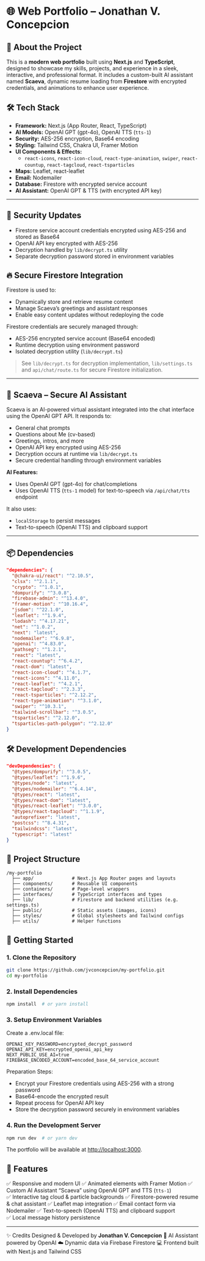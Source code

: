 # 🌐 Web Portfolio – Jonathan V. Concepcion

## 🚀 About the Project
This is a **modern web portfolio** built using **Next.js** and **TypeScript**, designed to showcase my skills, projects, and experience in a sleek, interactive, and professional format. It includes a custom-built AI assistant named **Scaeva**, dynamic resume loading from **Firestore** with encrypted credentials, and animations to enhance user experience.

## 🛠️ Tech Stack
- **Framework:** Next.js (App Router, React, TypeScript)
- **AI Models:** OpenAI GPT (gpt-4o), OpenAI TTS (`tts-1`)
- **Security:** AES-256 encryption, Base64 encoding
- **Styling:** Tailwind CSS, Chakra UI, Framer Motion
- **UI Components & Effects:**
  - `react-icons`, `react-icon-cloud`, `react-type-animation`, `swiper`, `react-countup`, `react-tagcloud`, `react-tsparticles`
- **Maps:** Leaflet, react-leaflet
- **Email:** Nodemailer
- **Database:** Firestore with encrypted service account
- **AI Assistant:** OpenAI GPT & TTS (with encrypted API key)

---

## 🔐 Security Updates
- Firestore service account credentials encrypted using AES-256 and stored as Base64
- OpenAI API key encrypted with AES-256
- Decryption handled by `lib/decrypt.ts` utility
- Separate decryption password stored in environment variables

## 🔥 Secure Firestore Integration
Firestore is used to:

- Dynamically store and retrieve resume content
- Manage Scaeva’s greetings and assistant responses
- Enable easy content updates without redeploying the code

Firestore credentials are securely managed through:

- AES-256 encrypted service account (Base64 encoded)
- Runtime decryption using environment password
- Isolated decryption utility (`lib/decrypt.ts`)

> See `lib/decrypt.ts` for decryption implementation, `lib/settings.ts` and `api/chat/route.ts` for secure Firestore initialization.

---

## 🤖 Scaeva – Secure AI Assistant

Scaeva is an AI-powered virtual assistant integrated into the chat interface using the OpenAI GPT API. It responds to:

- General chat prompts
- Questions about Me (cv-based)
- Greetings, intros, and more
- OpenAI API key encrypted using AES-256
- Decryption occurs at runtime via `lib/decrypt.ts`
- Secure credential handling through environment variables

**AI Features:**
- Uses OpenAI GPT (gpt-4o) for chat/completions
- Uses OpenAI TTS (`tts-1` model) for text-to-speech via `/api/chat/tts` endpoint

It also uses:
- `localStorage` to persist messages
- Text-to-speech (OpenAI TTS) and clipboard support

---

## 📦 Dependencies
```json
"dependencies": {
  "@chakra-ui/react": "^2.10.5",
  "clsx": "^2.1.1",
  "crypto": "^1.0.1",
  "dompurify": "^3.0.8",
  "firebase-admin": "^13.4.0",
  "framer-motion": "^10.16.4",
  "jsdom": "^22.1.0",
  "leaflet": "^1.9.4",
  "lodash": "^4.17.21",
  "net": "^1.0.2",
  "next": "latest",
  "nodemailer": "^6.9.8",
  "openai": "^4.83.0",
  "pathseg": "^1.2.1",
  "react": "latest",
  "react-countup": "^6.4.2",
  "react-dom": "latest",
  "react-icon-cloud": "^4.1.7",
  "react-icons": "^4.11.0",
  "react-leaflet": "^4.2.1",
  "react-tagcloud": "^2.3.3",
  "react-tsparticles": "^2.12.2",
  "react-type-animation": "^3.1.0",
  "swiper": "^10.3.1",
  "tailwind-scrollbar": "^3.0.5",
  "tsparticles": "^2.12.0",
  "tsparticles-path-polygon": "^2.12.0"
}
```

## 🛠 Development Dependencies
```json
"devDependencies": {
  "@types/dompurify": "^3.0.5",
  "@types/leaflet": "^1.9.6",
  "@types/node": "latest",
  "@types/nodemailer": "^6.4.14",
  "@types/react": "latest",
  "@types/react-dom": "latest",
  "@types/react-leaflet": "^3.0.0",
  "@types/react-tagcloud": "^1.1.9",
  "autoprefixer": "latest",
  "postcss": "^8.4.31",
  "tailwindcss": "latest",
  "typescript": "latest"
}
```

## 📂 Project Structure
```
/my-portfolio
  ├── app/              # Next.js App Router pages and layouts
  ├── components/       # Reusable UI components
  ├── containers/       # Page-level wrappers
  ├── interfaces/       # TypeScript interfaces and types
  ├── lib/              # Firestore and backend utilities (e.g. settings.ts)
  ├── public/           # Static assets (images, icons)
  ├── styles/           # Global stylesheets and Tailwind configs
  ├── utils/            # Helper functions
```

## 🚀 Getting Started
### 1. Clone the Repository
```bash
git clone https://github.com/jvconcepcion/my-portfolio.git
cd my-portfolio
```

### 2. Install Dependencies
```bash
npm install  # or yarn install
```

### 3. Setup Environment Variables
Create a .env.local file:
```
OPENAI_KEY_PASSWORD=encrypted_decrypt_password
OPENAI_API_KEY=encrypted_openai_api_key
NEXT_PUBLIC_USE_AI=true
FIREBASE_ENCODED_ACCOUNT=encoded_base_64_service_account
```

Preparation Steps:

- Encrypt your Firestore credentials using AES-256 with a strong password
- Base64-encode the encrypted result
- Repeat process for OpenAI API key
- Store the decryption password securely in environment variables

### 4. Run the Development Server
```bash
npm run dev  # or yarn dev
```
The portfolio will be available at [http://localhost:3000](http://localhost:3000).

## 📌 Features
✅ Responsive and modern UI
✅ Animated elements with Framer Motion
✅ Custom AI Assistant “Scaeva” using OpenAI GPT and TTS (`tts-1`)  
✅ Interactive tag cloud & particle backgrounds
✅ Firestore-powered resume & chat assistant
✅ Leaflet map integration
✅ Email contact form via Nodemailer
✅ Text-to-speech (OpenAI TTS) and clipboard support  
✅ Local message history persistence

---
✨ Credits
Designed & Developed by **Jonathan V. Concepcion**
🧠 AI Assistant powered by OpenAI
☁️ Dynamic data via Firebase Firestore
💻 Frontend built with Next.js and Tailwind CSS